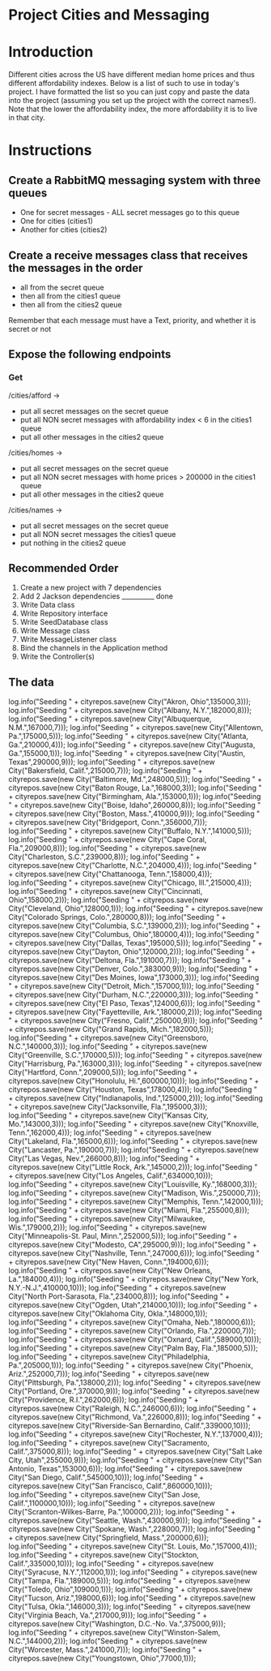 # Project Cities and Messaging 

# Introduction

Different cities across the US have different median home prices and thus different affordability indexes. Below is a list of such to use in today's project. I have formatted the list so you can just copy and paste the data into the project (assuming you set up the project with the correct names!).  Note that the lower the affordability index, the more affordability it is to live in that city.

# Instructions

## Create a RabbitMQ messaging system with three queues
* One for secret messages - ALL secret messages go to this queue
* One for cities (cities1)
* Another for cities (cities2)

## Create a receive messages class that receives the messages in the order  
* all from the secret queue
* then all from the cities1 queue
* then all from the cities2 queue

Remember that each message must have a Text, priority, and whether it is secret or not

## Expose the following endpoints

### Get

/cities/afford -> 
* put all secret messages on the secret queue
* put all NON secret messages with affordability index < 6 in the cities1 queue
* put all other messages in the cities2 queue

/cities/homes ->
* put all secret messages on the secret queue
* put all NON secret messages with home prices > 200000 in the cities1 queue
* put all other messages in the cities2 queue

/cities/names ->   
* put all secret messages on the secret queue
* put all NON secret messages the cities1 queue
* put nothing in the cities2 queue

## Recommended Order
1. Create a new project with 7 dependencies
2. Add 2 Jackson dependencies __________ done
3. Write Data class
4. Write Repository interface
5. Write SeedDatabase class
6. Write Message class
7. Write MessageListener class
8. Bind the channels in the Application method
9. Write the Controller(s)

## The data

log.info("Seeding " + cityrepos.save(new City("Akron, Ohio",135000,3)));
log.info("Seeding " + cityrepos.save(new City("Albany, N.Y.",182000,8)));
log.info("Seeding " + cityrepos.save(new City("Albuquerque, N.M.",167000,7)));
log.info("Seeding " + cityrepos.save(new City("Allentown, Pa.",175000,5)));
log.info("Seeding " + cityrepos.save(new City("Atlanta, Ga.",210000,4)));
log.info("Seeding " + cityrepos.save(new City("Augusta, Ga.",155000,1)));
log.info("Seeding " + cityrepos.save(new City("Austin, Texas",290000,9)));
log.info("Seeding " + cityrepos.save(new City("Bakersfield, Calif.",215000,7)));
log.info("Seeding " + cityrepos.save(new City("Baltimore, Md.",248000,5)));
log.info("Seeding " + cityrepos.save(new City("Baton Rouge, La.",168000,3)));
log.info("Seeding " + cityrepos.save(new City("Birmingham, Ala.",153000,1)));
log.info("Seeding " + cityrepos.save(new City("Boise, Idaho",260000,8)));
log.info("Seeding " + cityrepos.save(new City("Boston, Mass.",410000,9)));
log.info("Seeding " + cityrepos.save(new City("Bridgeport, Conn.",356000,7)));
log.info("Seeding " + cityrepos.save(new City("Buffalo, N.Y.",141000,5)));
log.info("Seeding " + cityrepos.save(new City("Cape Coral, Fla.",209000,8)));
log.info("Seeding " + cityrepos.save(new City("Charleston, S.C.",239000,8)));
log.info("Seeding " + cityrepos.save(new City("Charlotte, N.C.",204000,4)));
log.info("Seeding " + cityrepos.save(new City("Chattanooga, Tenn.",158000,4)));
log.info("Seeding " + cityrepos.save(new City("Chicago, Ill.",215000,4)));
log.info("Seeding " + cityrepos.save(new City("Cincinnati, Ohio",158000,2)));
log.info("Seeding " + cityrepos.save(new City("Cleveland, Ohio",128000,1)));
log.info("Seeding " + cityrepos.save(new City("Colorado Springs, Colo.",280000,8)));
log.info("Seeding " + cityrepos.save(new City("Columbia, S.C.",139000,2)));
log.info("Seeding " + cityrepos.save(new City("Columbus, Ohio",180000,4)));
log.info("Seeding " + cityrepos.save(new City("Dallas, Texas",195000,5)));
log.info("Seeding " + cityrepos.save(new City("Dayton, Ohio",120000,2)));
log.info("Seeding " + cityrepos.save(new City("Deltona, Fla.",191000,7)));
log.info("Seeding " + cityrepos.save(new City("Denver, Colo.",383000,9)));
log.info("Seeding " + cityrepos.save(new City("Des Moines, Iowa",173000,3)));
log.info("Seeding " + cityrepos.save(new City("Detroit, Mich.",157000,1)));
log.info("Seeding " + cityrepos.save(new City("Durham, N.C.",220000,3)));
log.info("Seeding " + cityrepos.save(new City("El Paso, Texas",124000,6)));
log.info("Seeding " + cityrepos.save(new City("Fayetteville, Ark.",180000,2)));
log.info("Seeding " + cityrepos.save(new City("Fresno, Calif.",250000,9)));
log.info("Seeding " + cityrepos.save(new City("Grand Rapids, Mich.",182000,5)));
log.info("Seeding " + cityrepos.save(new City("Greensboro, N.C.",140000,3)));
log.info("Seeding " + cityrepos.save(new City("Greenville, S.C.",170000,5)));
log.info("Seeding " + cityrepos.save(new City("Harrisburg, Pa.",163000,3)));
log.info("Seeding " + cityrepos.save(new City("Hartford, Conn.",209000,5)));
log.info("Seeding " + cityrepos.save(new City("Honolulu, Hi.",600000,10)));
log.info("Seeding " + cityrepos.save(new City("Houston, Texas",178000,4)));
log.info("Seeding " + cityrepos.save(new City("Indianapolis, Ind.",125000,2)));
log.info("Seeding " + cityrepos.save(new City("Jacksonville, Fla.",195000,3)));
log.info("Seeding " + cityrepos.save(new City("Kansas City, Mo.",143000,3)));
log.info("Seeding " + cityrepos.save(new City("Knoxville, Tenn.",162000,4)));
log.info("Seeding " + cityrepos.save(new City("Lakeland, Fla.",165000,6)));
log.info("Seeding " + cityrepos.save(new City("Lancaster, Pa.",190000,7)));
log.info("Seeding " + cityrepos.save(new City("Las Vegas, Nev.",266000,8)));
log.info("Seeding " + cityrepos.save(new City("Little Rock, Ark.",145000,2)));
log.info("Seeding " + cityrepos.save(new City("Los Angeles, Calif.",634000,10)));
log.info("Seeding " + cityrepos.save(new City("Louisville, Ky.",168000,3)));
log.info("Seeding " + cityrepos.save(new City("Madison, Wis.",250000,7)));
log.info("Seeding " + cityrepos.save(new City("Memphis, Tenn.",142000,1)));
log.info("Seeding " + cityrepos.save(new City("Miami, Fla.",255000,8)));
log.info("Seeding " + cityrepos.save(new City("Milwaukee, Wis.",179000,2)));
log.info("Seeding " + cityrepos.save(new City("Minneapolis-St. Paul, Minn.",252000,5)));
log.info("Seeding " + cityrepos.save(new City("Modesto, CA",295000,9)));
log.info("Seeding " + cityrepos.save(new City("Nashville, Tenn.",247000,6)));
log.info("Seeding " + cityrepos.save(new City("New Haven, Conn.",194000,6)));
log.info("Seeding " + cityrepos.save(new City("New Orleans, La.",184000,4)));
log.info("Seeding " + cityrepos.save(new City("New York, N.Y.-N.J.",410000,10)));
log.info("Seeding " + cityrepos.save(new City("North Port-Sarasota, Fla.",234000,8)));
log.info("Seeding " + cityrepos.save(new City("Ogden, Utah",214000,10)));
log.info("Seeding " + cityrepos.save(new City("Oklahoma City, Okla.",148000,1)));
log.info("Seeding " + cityrepos.save(new City("Omaha, Neb.",180000,6)));
log.info("Seeding " + cityrepos.save(new City("Orlando, Fla.",220000,7)));
log.info("Seeding " + cityrepos.save(new City("Oxnard, Calif.",589000,10)));
log.info("Seeding " + cityrepos.save(new City("Palm Bay, Fla.",185000,5)));
log.info("Seeding " + cityrepos.save(new City("Philadelphia, Pa.",205000,1)));
log.info("Seeding " + cityrepos.save(new City("Phoenix, Ariz.",252000,7)));
log.info("Seeding " + cityrepos.save(new City("Pittsburgh, Pa.",138000,2)));
log.info("Seeding " + cityrepos.save(new City("Portland, Ore.",370000,9)));
log.info("Seeding " + cityrepos.save(new City("Providence, R.I.",262000,6)));
log.info("Seeding " + cityrepos.save(new City("Raleigh, N.C.",246000,6)));
log.info("Seeding " + cityrepos.save(new City("Richmond, Va.",226000,8)));
log.info("Seeding " + cityrepos.save(new City("Riverside-San Bernardino, Calif.",339000,10)));
log.info("Seeding " + cityrepos.save(new City("Rochester, N.Y.",137000,4)));
log.info("Seeding " + cityrepos.save(new City("Sacramento, Calif.",375000,8)));
log.info("Seeding " + cityrepos.save(new City("Salt Lake City, Utah",255000,9)));
log.info("Seeding " + cityrepos.save(new City("San Antonio, Texas",153000,6)));
log.info("Seeding " + cityrepos.save(new City("San Diego, Calif.",545000,10)));
log.info("Seeding " + cityrepos.save(new City("San Francisco, Calif.",860000,10)));
log.info("Seeding " + cityrepos.save(new City("San Jose, Calif.",1100000,10)));
log.info("Seeding " + cityrepos.save(new City("Scranton-Wilkes-Barre, Pa.",100000,2)));
log.info("Seeding " + cityrepos.save(new City("Seattle, Wash.",430000,9)));
log.info("Seeding " + cityrepos.save(new City("Spokane, Wash.",228000,7)));
log.info("Seeding " + cityrepos.save(new City("Springfield, Mass.",200000,6)));
log.info("Seeding " + cityrepos.save(new City("St. Louis, Mo.",157000,4)));
log.info("Seeding " + cityrepos.save(new City("Stockton, Calif.",335000,10)));
log.info("Seeding " + cityrepos.save(new City("Syracuse, N.Y.",112000,1)));
log.info("Seeding " + cityrepos.save(new City("Tampa, Fla.",189000,5)));
log.info("Seeding " + cityrepos.save(new City("Toledo, Ohio",109000,1)));
log.info("Seeding " + cityrepos.save(new City("Tucson, Ariz.",198000,6)));
log.info("Seeding " + cityrepos.save(new City("Tulsa, Okla.",146000,3)));
log.info("Seeding " + cityrepos.save(new City("Virginia Beach, Va.",217000,9)));
log.info("Seeding " + cityrepos.save(new City("Washington, D.C.-No. Va.",375000,9)));
log.info("Seeding " + cityrepos.save(new City("Winston-Salem, N.C.",144000,2)));
log.info("Seeding " + cityrepos.save(new City("Worcester, Mass.",241000,7)));
log.info("Seeding " + cityrepos.save(new City("Youngstown, Ohio",77000,1)));

